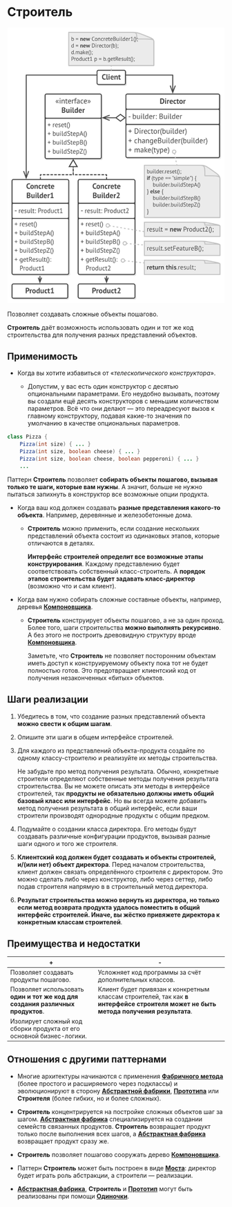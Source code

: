 # Строитель

![UML](/src/AdditionalDocs/uml/Builder.png)

Позволяет создавать сложные объекты пошагово.
 
**Строитель** даёт возможность использовать один и тот же код строительства для получения разных представлений объектов.

## Применимость

- Когда вы хотите избавиться от «*телескопического конструктора*».

  - Допустим, у вас есть один конструктор с десятью опциональными параметрами. Его неудобно вызывать, поэтому вы создали ещё десять конструкторов с меньшим количеством параметров. Всё что они делают — это переадресуют вызов к главному конструктору, подавая какие-то значения по умолчанию в качестве опциональных параметров.
```java
class Pizza {
    Pizza(int size) { ... }        
    Pizza(int size, boolean cheese) { ... }    
    Pizza(int size, boolean cheese, boolean pepperoni) { ... }    
    ...
```
Паттерн **Строитель** позволяет **собирать объекты пошагово, вызывая только те шаги, которые вам нужны**. А значит, больше не нужно пытаться запихнуть в конструктор все возможные опции продукта.

- Когда ваш код должен создавать **разные представления какого-то объекта**. Например, деревянные и железобетонные дома.

  - **Строитель** можно применить, если создание нескольких представлений объекта состоит из одинаковых этапов, которые отличаются в деталях.

    **Интерфейс строителей определит все возможные этапы конструирования**. Каждому представлению будет соответствовать собственный класс-строитель. А **порядок этапов строительства будет задавать класс-директор** (возможно что и сам клиент).

- Когда вам нужно собирать сложные составные объекты, например, деревья [**Компоновщика**][Composite].

  - **Строитель** конструирует объекты пошагово, а не за один проход. Более того, шаги строительства **можно выполнять рекурсивно**. А без этого не построить древовидную структуру вроде [**Компоновщика**][Composite].

    Заметьте, что **Строитель** не позволяет посторонним объектам иметь доступ к конструируемому объекту пока тот не будет полностью готов. Это предотвращает клиентский код от получения незаконченных «битых» объектов.

## Шаги реализации

1. Убедитесь в том, что создание разных представлений объекта **можно свести к общим шагам**.

2. Опишите эти шаги в общем интерфейсе строителей.

3. Для каждого из представлений объекта-продукта создайте по одному классу-строителю и реализуйте их методы строительства.

   Не забудьте про метод получения результата. Обычно, конкретные строители определяют собственные методы получения результата строительства. Вы не можете описать эти методы в интерфейсе строителей, так **продукты не обязательно должны иметь общий базовый класс или интерфейс**. Но вы всегда можете добавить метод получения результата в общий интерфейс, если ваши строители производят однородные продукты с общим предком.

4. Подумайте о создании класса директора. Его методы будут создавать различные конфигурации продуктов, вызывая разные шаги одного и того же строителя.

5. **Клиентский код должен будет создавать и объекты строителей, и/(или нет) объект директора**. Перед началом строительства, клиент должен связать определённого строителя с директором. Это можно сделать либо через конструктор, либо через сеттер, либо подав строителя напрямую в в строительный метод директора.

6. **Результат строительства можно вернуть из директора, но только если метод возврата продукта удалось поместить в общий интерфейс строителей. Иначе, вы жёстко привяжете директора к конкретным классам строителей**.

## Преимущества и недостатки
 
 | + | - |
 | ------ | ------ |
 |Позволяет создавать продукты пошагово.|Усложняет код программы за счёт дополнительных классов.
 |Позволяет использовать **один и тот же код для создания различных продуктов**. |Клиент будет привязан к конкретным классам строителей, так как **в интерфейсе строителя может не быть метода получения результата**.
 |Изолирует сложный код сборки продукта от его основной бизнес-логики.
 
 
## Отношения с другими паттернами

- Многие архитектуры начинаются с применения [**Фабричного метода**][Factory_Method] (более простого и расширяемого через подклассы) и эволюционируют в сторону [**Абстрактной фабрики**][Abstract_Factory], [**Прототипа**][Prototype] или **Строителя** (более гибких, но и более сложных).

- **Строитель** концентрируется на постройке сложных объектов шаг за шагом. [**Абстрактная фабрика**][Abstract_Factory] специализируется на создании семейств связанных продуктов. **Строитель** возвращает продукт только после выполнения всех шагов, а [**Абстрактная фабрика**][Abstract_Factory] возвращает продукт сразу же.

- **Строитель** позволяет пошагово сооружать дерево [**Компоновщика**][Composite].

- Паттерн **Строитель** может быть построен в виде [**Моста**][Bridge]: директор будет играть роль абстракции, а строители — реализации.

- [**Абстрактная фабрика**][Abstract_Factory], **Строитель** и [**Прототип**][Prototype] могут быть реализованы при помощи [**Одиночки**][Singleton].


[Abstract_Factory]: </src/Creational/Factorys/Abstract_Factory/Abstract_Factory.md>
[Factory_Method]: </src/Creational/Factorys/Factory_Method/Factory_Method.md>
[Builder]: </src/Creational/Builder/Builder.md>
[Prototype]: </src/Creational/Prototype/Prоtotype.md>
[Singleton]: </src/Creational/Singleton/Singleton.md>

[Adapter]: </src/Structural/Adapter/Adapter.md>
[Bridge]: </src/Structural/Bridge/Bridge.md>
[Composite]: </src/Structural/Composite/Composite.md>
[Decorator]: </src/Structural/Decorator/Decorator.md>
[Facade]: </src/Structural/Facade/Facade.md>
[Flyweight]: </src/Structural/Flyweight/Flyweight.md>
[Proxy]: </src/Structural/Proxy/Proxy.md>

[Chain_of_Responsibility]: </src/Behavioral/Chain_of_Responsibility/Chain_of_Responsibility.md>
[Command]: </src/Behavioral/Command/Command.md>
[Iterator]: </src/Behavioral/Iterator/Iterator.md>
[Mediator]: </src/Behavioral/Mediator/Mediator.md>
[Memento]: </src/Behavioral/Memento/Memento.md>
[Observer]: </src/Behavioral/Observer/Observer.md>
[State]: </src/Behavioral/State/State.md>
[Strategy]: </src/Behavioral/Strategy/Strategy.md>
[Template_Method]: </src/Behavioral/Template_Method/Template_Method.md>
[Visitor]: </src/Behavioral/Visitor/Visitor.md>
